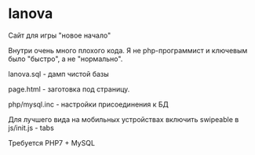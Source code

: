 # lanova
Сайт для игры "новое начало"

Внутри очень много плохого кода. Я не php-программист и ключевым было "быстро", а не "нормально".

lanova.sql - дамп чистой базы

page.html - заготовка под страницу.

php/mysql.inc - настройки присоединения к БД

Для лучшего вида на мобильных устройствах включить swipeable в js/init.js - tabs

Требуется PHP7 + MySQL

